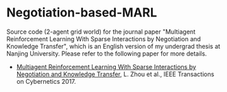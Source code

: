 # Negotiation-based-MARL
Source code (2-agent grid world) for the journal paper "Multiagent Reinforcement Learning With Sparse Interactions by Negotiation and Knowledge Transfer", which is an English version of my undergrad thesis at Nanjing University.
Please refer to the following paper for more details.
* [Multiagent Reinforcement Learning With Sparse Interactions by Negotiation and Knowledge Transfer](http://ieeexplore.ieee.org/abstract/document/7445162/), L. Zhou et al., IEEE Transactions on Cybernetics 2017.
